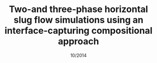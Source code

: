 ---
title: Two-and three-phase horizontal slug flow simulations using an interface-capturing compositional approach
authors: D. Pavlidis, Z. Xie, <strong>J.R. Percival</strong>, J.L.M.A. Gomes, C.C. Pain and O.K. Matar
journal: International Journal of Multiphase Flow
paper-url: http://link.springer.com/article/10.1007/s11004-014-9579-1
date: 10/2014
---